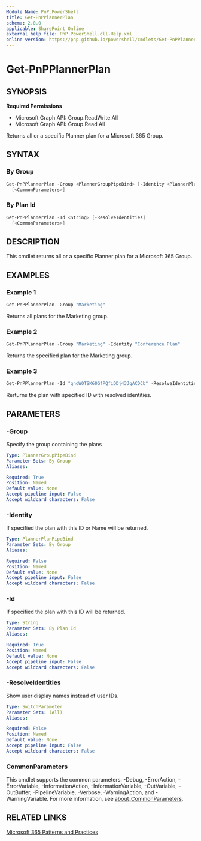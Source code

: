 ```yaml
---
Module Name: PnP.PowerShell
title: Get-PnPPlannerPlan
schema: 2.0.0
applicable: SharePoint Online
external help file: PnP.PowerShell.dll-Help.xml
online version: https://pnp.github.io/powershell/cmdlets/Get-PnPPlannerPlan.html
---
```

 
# Get-PnPPlannerPlan

## SYNOPSIS

**Required Permissions**

  * Microsoft Graph API: Group.ReadWrite.All
  * Microsoft Graph API: Group.Read.All
  
Returns all or a specific Planner plan for a Microsoft 365 Group.

## SYNTAX

### By Group
```powershell
Get-PnPPlannerPlan -Group <PlannerGroupPipeBind> [-Identity <PlannerPlanPipeBind>] [-ResolveIdentities]
  [<CommonParameters>]
```

### By Plan Id
```powershell
Get-PnPPlannerPlan -Id <String> [-ResolveIdentities]
  [<CommonParameters>]
```

## DESCRIPTION
This cmdlet returns all or a specific Planner plan for a Microsoft 365 Group.

## EXAMPLES

### Example 1
```powershell
Get-PnPPlannerPlan -Group "Marketing"
```

Returns all plans for the Marketing group.

### Example 2
```powershell
Get-PnPPlannerPlan -Group "Marketing" -Identity "Conference Plan"
```

Returns the specified plan for the Marketing group.

### Example 3
```powershell
Get-PnPPlannerPlan -Id "gndWOTSK60GfPQfiDDj43JgACDCb" -ResolveIdentities
```

Rerturns the plan with specified ID with resolved identities.

## PARAMETERS

### -Group
Specify the group containing the plans

```yaml
Type: PlannerGroupPipeBind
Parameter Sets: By Group
Aliases:

Required: True
Position: Named
Default value: None
Accept pipeline input: False
Accept wildcard characters: False
```

### -Identity
If specified the plan with this ID or Name will be returned.

```yaml
Type: PlannerPlanPipeBind
Parameter Sets: By Group
Aliases:

Required: False
Position: Named
Default value: None
Accept pipeline input: False
Accept wildcard characters: False
```

### -Id
If specified the plan with this ID will be returned.

```yaml
Type: String
Parameter Sets: By Plan Id
Aliases:

Required: True
Position: Named
Default value: None
Accept pipeline input: False
Accept wildcard characters: False
```

### -ResolveIdentities
Show user display names instead of user IDs.

```yaml
Type: SwitchParameter
Parameter Sets: (All)
Aliases:

Required: False
Position: Named
Default value: None
Accept pipeline input: False
Accept wildcard characters: False
```

### CommonParameters
This cmdlet supports the common parameters: -Debug, -ErrorAction, -ErrorVariable, -InformationAction, -InformationVariable, -OutVariable, -OutBuffer, -PipelineVariable, -Verbose, -WarningAction, and -WarningVariable. For more information, see [about_CommonParameters](http://go.microsoft.com/fwlink/?LinkID=113216).

## RELATED LINKS

[Microsoft 365 Patterns and Practices](https://aka.ms/m365pnp)

